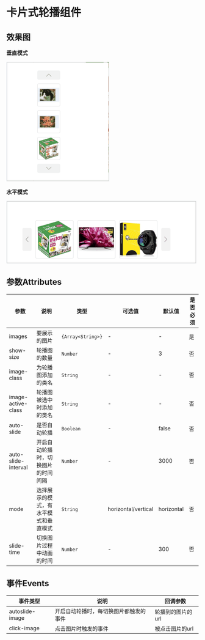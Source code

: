 卡片式轮播组件
=============

## 效果图

**垂直模式**

![效果图](./article/image-carousel.gif)

**水平模式**

![效果图](./article/image-carousel2.gif)

## 参数Attributes

|参数|说明|类型|可选值|默认值|是否必须|
|---|---|---|---|---|-----|
|images|要展示的图片|`{Array<String>}`|-|-|是|
|show-size|轮播图的数量|`Number`|-|3|否|
|image-class|为轮播图添加的类名|`String`|-|-|否|
|image-active-class|轮播图被选中时添加的类名|`String`|-|-|否|
|auto-slide|是否自动轮播|`Boolean`|-|false|否|
|auto-slide-interval|开启自动轮播时，切换图片的时间间隔|`Number`|-|3000|否|
|mode|选择展示的模式，有水平模式和垂直模式|`String`|horizontal/vertical|horizontal|否|
|slide-time|切换图片过程中动画的时间|`Number`|-|300|否|

## 事件Events

|事件类型|说明|回调参数|
|---|---|---|
|autoslide-image|开启自动轮播时，每切换图片都触发的事件|轮播到的图片的url|
|click-image|点击图片时触发的事件|被点击图片的url|
